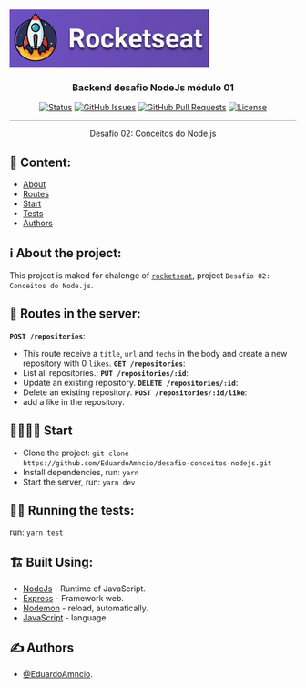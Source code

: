 
<a href="https://rocketseat.com.br" target="_blank"> 
  <img alt="Rocketseat" title="#Rocketseat" src="./img/rocket.png" width="350px" />
</a>

<h3 align="center">Backend desafio NodeJs módulo 01</h3>

<div align="center">

[![Status](https://img.shields.io/badge/status-active-success.svg)]()
[![GitHub Issues](https://img.shields.io/github/issues/kylelobo/The-Documentation-Compendium.svg)](https://github.com/EduardoAmncio/desafio-conceitos-nodejs/issues)
[![GitHub Pull Requests](https://img.shields.io/github/issues-pr/kylelobo/The-Documentation-Compendium.svg)](https://github.com/EduardoAmncio/desafio-conceitos-nodejs/pulls)
[![License](https://img.shields.io/badge/license-MIT-blue.svg)](/LICENSE)

</div>

---

<p align="center"> 
  Desafio 02: Conceitos do Node.js
  <br> 
</p>

## 📝 Content:
- [About](#about)
- [Routes](#routes)
- [Start](#start)
- [Tests](#tests)
- [Authors](#authors)


## ℹ️ About the project: <a name = "about"></a>
This project is maked for chalenge of <a href="https://rocketseat.com.br" target="_blank"> `rocketseat`</a>, project `Desafio 02: Conceitos do Node.js`.

## 🔄️ Routes in the server: <a name = "routes"></a>
**`POST /repositories`**: 
- This route receive a `title`, `url` and `techs` in the body and create a new repository with 0 `likes`.
**`GET /repositories`**: 
- List all repositories.;
**`PUT /repositories/:id`**:
- Update an existing repository.
**`DELETE /repositories/:id`**:
- Delete an existing repository.
**`POST /repositories/:id/like`**: 
- add a like in the repository.


## 🏃‍♀️️🏃‍♂️️ Start <a name="start"></a>
- Clone the project: `git clone https://github.com/EduardoAmncio/desafio-conceitos-nodejs.git`
- Install dependencies, run: `yarn`
- Start the server, run: `yarn dev`


## 🔧🐞️ Running the tests: <a name = "tests"></a>
run: `yarn test`

## 🏗️ Built Using: <a name = "built_using"></a>
- [NodeJs](https://nodejs.org/en/) - Runtime of JavaScript.
- [Express](https://expressjs.com/) - Framework web.
- [Nodemon](https://nodemon.io/) - reload, automatically.
- [JavaScript](https://www.javascript.com/) - language.


## ✍️ Authors <a name = "authors"></a>
- [@EduardoAmncio](https://github.com/EduardoAmncio).

